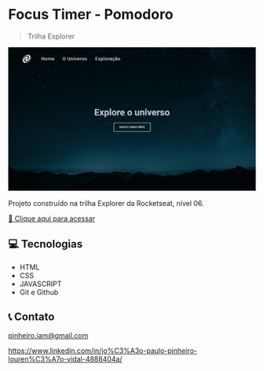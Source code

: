 # Focus Timer - Pomodoro

> Trilha Explorer

![Preview](./assets/images/localhost_3000_explorer_Home.png)

Projeto construído na trilha Explorer da Rocketseat, nível 06.


[🔗 Clique aqui para acessar](https://pinheiroiam.github.io/Challlenge_01/)

## 💻 Tecnologias

 - HTML
 - CSS
 - JAVASCRIPT
 - Git e Github

## 📞 Contato

pinheiro.iam@gmail.com

https://www.linkedin.com/in/jo%C3%A3o-paulo-pinheiro-louren%C3%A7o-vidal-4888404a/